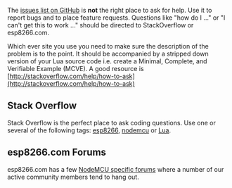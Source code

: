 The [issues list on GitHub](https://github.com/nodemcu/nodemcu-firmware/issues) is **not** the right place to ask for help. Use it to report bugs and to place feature requests. Questions like "how do I ..." or "I can't get this to work ..." should be directed to StackOverflow or esp8266.com.

Which ever site you use you need to make sure the description of the problem is to the point. It should be accompanied by a stripped down version of your Lua source code i.e. create a Minimal, Complete, and Verifiable Example (MCVE). A good resource is [http://stackoverflow.com/help/how-to-ask](http://stackoverflow.com/help/how-to-ask)

## Stack Overflow
Stack Overflow is the perfect place to ask coding questions. Use one or several of the following tags: [esp8266](http://stackoverflow.com/tags/esp8266), [nodemcu](http://stackoverflow.com/tags/nodemcu) or [Lua](http://stackoverflow.com/tags/lua).

## esp8266.com Forums
esp8266.com has a few [NodeMCU specific forums](http://www.esp8266.com/viewforum.php?f=17) where a number of our active community members tend to hang out.